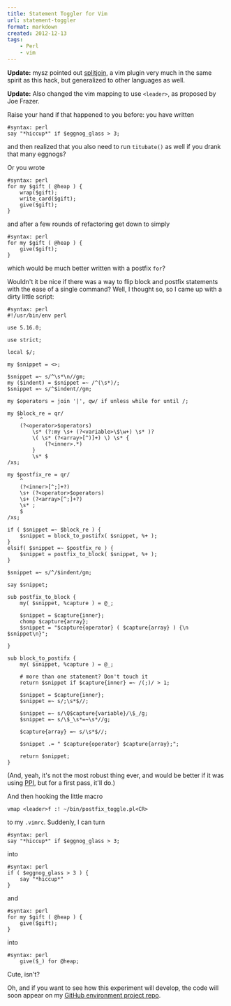 ```yaml
---
title: Statement Toggler for Vim
url: statement-toggler
format: markdown
created: 2012-12-13
tags:
    - Perl
    - vim
---
```


**Update:** mysz pointed out
[splitjoin](https://github.com/AndrewRadev/splitjoin.vim), a vim plugin very
much in the same spirit as this hack, but generalized to other languages as
well.

**Update:** Also changed the vim mapping to use `<leader>`, as proposed by Joe
Frazer.

Raise your hand if that happened to you before: you have written

    #syntax: perl
    say "*hiccup*" if $eggnog_glass > 3;

and then realized that you also need to run `titubate()` as well if you drank
that many eggnogs?  

Or you wrote

    #syntax: perl
    for my $gift ( @heap ) {
        wrap($gift);
        write_card($gift);
        give($gift);
    }

and after a few rounds of refactoring get down to simply

    #syntax: perl
    for my $gift ( @heap ) {
        give($gift);
    }

which would be much better written with a postfix `for`?

Wouldn't it be nice if there was a way to flip block and postfix statements
with the ease of a single command?  Well, I thought so, so I came up with a
dirty little script:


    #syntax: perl
    #!/usr/bin/env perl 

    use 5.16.0;

    use strict;

    local $/;

    my $snippet = <>;

    $snippet =~ s/^\s*\n//gm;
    my ($indent) = $snippet =~ /^(\s*)/;
    $snippet =~ s/^$indent//gm;

    my $operators = join '|', qw/ if unless while for until /;

    my $block_re = qr/
        ^
        (?<operator>$operators)
            \s* (?:my \s+ (?<variable>\$\w+) \s* )?
            \( \s* (?<array>[^)]+) \) \s* {
                (?<inner>.*)  
            }
            \s* $
    /xs;

    my $postfix_re = qr/
        ^
        (?<inner>[^;]+?) 
        \s+ (?<operator>$operators) 
        \s+ (?<array>[^;]+?) 
        \s* ;
        $
    /xs;

    if ( $snippet =~ $block_re ) {
        $snippet = block_to_postifx( $snippet, %+ );
    }
    elsif( $snippet =~ $postfix_re ) {
        $snippet = postfix_to_block( $snippet, %+ );
    }

    $snippet =~ s/^/$indent/gm;

    say $snippet;

    sub postfix_to_block {
        my( $snippet, %capture ) = @_;

        $snippet = $capture{inner};
        chomp $capture{array};
        $snippet = "$capture{operator} ( $capture{array} ) {\n    $snippet\n}";

    }

    sub block_to_postifx {
        my( $snippet, %capture ) = @_;

        # more than one statement? Don't touch it
        return $snippet if $capture{inner} =~ /(;)/ > 1;

        $snippet = $capture{inner};
        $snippet =~ s/;\s*$//; 

        $snippet =~ s/\Q$capture{variable}/\$_/g;
        $snippet =~ s/\$_\s*=~\s*//g;

        $capture{array} =~ s/\s*$//;

        $snippet .= " $capture{operator} $capture{array};";

        return $snippet;
    }

(And, yeah, it's not the most robust thing ever, and would be better if it was
using [PPI](cpan), but for a first pass, it'll do.)

And then hooking the little macro

    vmap <leader>f :! ~/bin/postfix_toggle.pl<CR> 

to my `.vimrc`. Suddenly, I can turn

    #syntax: perl
    say "*hiccup*" if $eggnog_glass > 3;

into

    #syntax: perl
    if ( $eggnog_glass > 3 ) {
        say "*hiccup*"
    }
    
and 

    #syntax: perl
    for my $gift ( @heap ) {
        give($gift);
    }

into 

    #syntax: perl
        give($_) for @heap;


Cute, isn't? 

Oh, and if you want to see how this experiment will develop, the code will
soon appear on my [GitHub environment project
repo](https://github.com/yanick/environment).
